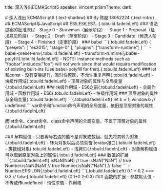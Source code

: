title: 深入浅出ECMAScript6
speaker: vincent
prismTheme: dark

<slide class="bg-blue aligncenter">
# 深入浅出 ECMAScript6 {.text-shadow}
## By 陈喆 18052224 {.text-intro}

<slide class="bg-blue">
## ECMAScript与JavaScript
## ES5,ES6,ES7...{.tobuild.fadeInLeft}

<slide class="bg-blue">
### 语法提案的批准流程
- Stage 0 - Strawman（展示阶段）
- Stage 1 - Proposal（征求意见阶段）
- Stage 2 - Draft（草案阶段）
- Stage 3 - Candidate（候选人阶段）
- Stage 4 - Finished（定案阶段）

<slide class="bg-blue">
### babel
```{.tobuild.fadeInLeft}
{
  "presets": [
    "es2015",
    "stage-0"
  ],
  "plugins": ["transform-runtime"]
}
```
- babel-preset-env{.tobuild.fadeInLeft}
- transform-runtime与babel-polyfill{.tobuild.fadeInLeft}
  - NOTE: Instance methods such as "foobar".includes("foo") will not work since that would require modification of existing built-ins (Use babel-polyfill for that).{.tobuild.fadeInLeft}

<slide class="bg-blue">
### let和const
- 没有变量提升，暂时性死区，不允许重复声明{.tobuild.fadeInLeft}
- 块级作用域{.tobuild.fadeInLeft}
- 顶层对象的属性与全局变量{.tobuild.fadeInLeft}

<slide class="bg-blue">
### 块级作用域
- ES6之前{.tobuild.fadeInLeft}
  - 全局作用域
  - 函数作用域
- ES6{.tobuild.fadeInLeft}
  - 块级作用域
### 顶层对象的属性与全局变量{.tobuild.fadeInLeft}
```{.tobuild.fadeInLeft}
let b = 1;
window.b // undefined
```
var命令和function命令声明的全局变量，依旧是顶层对象的属性{.tobuild.fadeInLeft}

而let命令、const命令、class命令声明的全局变量，不属于顶层对象的属性{.tobuild.fadeInLeft}

<slide class="bg-blue">
### 解构赋值
- 只要等号右边的值不是对象或数组，就先将其转为对象{.tobuild.fadeInLeft}
 - 转为对象以后必须具备Iterator接口{.tobuild.fadeInLeft}
 - 类数组对象{.tobuild.fadeInLeft}
- 浅拷贝{.tobuild.fadeInLeft}
- 对象解构赋值可以取到原型对象上的属性{.tobuild.fadeInLeft}

<slide class="bg-blue">
### 数值的扩展
```{.tobuild.fadeInLeft}
isNaN(NaN) // true
isNaN("NaN") // true
Number.isNaN(NaN) // true
Number.isNaN("NaN") // false
```
- Number.EPSILON{.tobuild.fadeInLeft}
```{.tobuild.fadeInLeft}
0.1 + 0.2 === 0.3 // false{.tobuild.fadeInLeft}
(0.1+0.2-0.3)<Number.EPSILON //true{.tobuild.fadeInLeft}
```

<slide class="bg-blue">
### 函数的扩展
- 参数默认值
  - 不传或传undefined
  - 惰性求值
  - 作用域